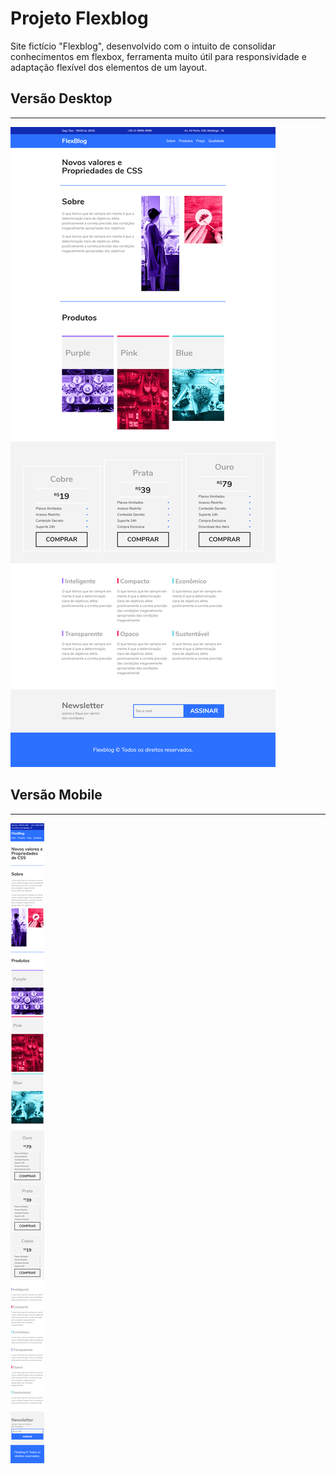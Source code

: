 # Projeto Flexblog
Site fictício "Flexblog", desenvolvido com o intuito de consolidar conhecimentos em flexbox, ferramenta muito útil para responsividade e adaptação flexível dos elementos de um layout.
## Versão Desktop
---
![versão desktop do site flexblog](ImagensReadme/desktop.png)

## Versão Mobile
---
![versão mobile do site flexblog](ImagensReadme/mobile.png)

